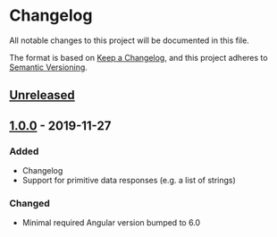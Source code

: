 # Changelog
All notable changes to this project will be documented in this file.

The format is based on [Keep a Changelog](https://keepachangelog.com/en/1.0.0/),
and this project adheres to [Semantic Versioning](https://semver.org/spec/v2.0.0.html).

## [Unreleased]

## [1.0.0] - 2019-11-27
### Added
- Changelog
- Support for primitive data responses (e.g. a list of strings)
### Changed
- Minimal required Angular version bumped to 6.0

[Unreleased]: https://github.com/beachmachine/ngx-resource-factory/compare/v1.0.0...HEAD
[1.0.0]: https://github.com/beachmachine/ngx-resource-factory/releases/tag/v1.0.0
